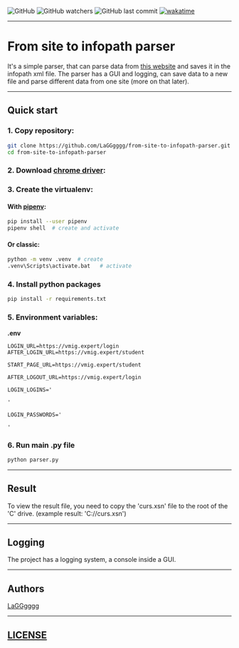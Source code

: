![GitHub](https://img.shields.io/github/license/LaGGgggg/from-site-to-infopath-parser?label=License)
![GitHub watchers](https://img.shields.io/github/watchers/LaGGgggg/from-site-to-infopath-parser)
![GitHub last commit](https://img.shields.io/github/last-commit/LaGGgggg/from-site-to-infopath-parser)
[![wakatime](https://wakatime.com/badge/user/824414bb-4135-4fbc-abbd-0d007987e855/project/64a766b2-0a70-4e56-bd10-590a93fad061.svg)](https://wakatime.com/badge/user/824414bb-4135-4fbc-abbd-0d007987e855/project/64a766b2-0a70-4e56-bd10-590a93fad061)

---

# From site to infopath parser

It's a simple parser, that can parse data from [this website](https://vmig.expert) and
saves it in the infopath xml file. The parser has a GUI and logging,
can save data to a new file and parse different data from one site (more on that later).

---

## Quick start

### 1. Copy repository:
```bash
git clone https://github.com/LaGGgggg/from-site-to-infopath-parser.git
cd from-site-to-infopath-parser
```

### 2. Download [chrome driver](https://chromedriver.chromium.org/downloads):

### 3. Create the virtualenv:

#### With [pipenv](https://pipenv.pypa.io/en/latest/):

```bash
pip install --user pipenv
pipenv shell  # create and activate
```

#### Or classic:

```bash
python -m venv .venv  # create
.venv\Scripts\activate.bat   # activate
```

### 4. Install python packages

```bash
pip install -r requirements.txt
```

### 5. Environment variables:

**.env**
```dotenv
LOGIN_URL=https://vmig.expert/login
AFTER_LOGIN_URL=https://vmig.expert/student

START_PAGE_URL=https://vmig.expert/student

AFTER_LOGOUT_URL=https://vmig.expert/login

LOGIN_LOGINS='

'

LOGIN_PASSWORDS='

'

```

### 6. Run main .py file

```bash
python parser.py
```

---

## Result

To view the result file, you need to copy the 'curs.xsn' file to the root of the 'C' drive.
(example result: 'C://curs.xsn')

---

## Logging

The project has a logging system, a console inside a GUI.

---

## Authors
[LaGGgggg](https://github.com/LaGGgggg)

---

## [LICENSE](LICENSE)
